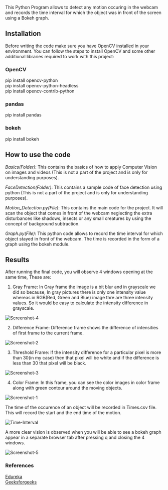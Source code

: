 
This Python Program allows to detect any motion occuring in the webcam and records the time interval for which the object was in front of the screen using a Bokeh graph.

## Installation

Before writing the code make sure you have OpenCV installed in your environment. You can follow the steps to install OpenCV and some other additional libraries required to work with this project:

### OpenCV

pip install opencv-python<br />
pip install opencv-python-headless<br />
pip install opencv-contrib-python

### pandas

pip install pandas

### bokeh

pip install bokeh

## How to use the code

*Basics(Folder)*: This contains the basics of how to apply Computer Vision on images and videos (This is not a part of the project and is only for understanding purposes).

*FaceDetection(Folder)*: This contains a sample code of face detection using python (This is not a part of the project and is only for understanding purposes).

*Motion_Detection.py(File)*: This contains the main code for the project. It will scan the object that comes in front of the webcam neglecting the extra disturbances like shadows, insects or any small creatures by using the concept of background subtraction.

*Graph.py(File)*: This python code allows to record the time interval for which object stayed in front of the webcam. The time is recorded in the form of a graph using the bokeh module.

## Results

After running the final code, you will observe 4 windows opening at the same time, These are:

1. Gray Frame: In Gray frame the image is a bit blur and in grayscale we did so because, In gray pictures there is only one intensity value whereas in RGB(Red, Green and Blue) image thre are three intensity values. So it would be easy to calculate the intensity difference in grayscale. 

![Screenshot-4](https://user-images.githubusercontent.com/72216605/133551258-d5fe1446-d89b-45ab-97c0-a03b9033533e.PNG)


2. Difference Frame: Difference frame shows the difference of intensities of first frame to the current frame. 

![Screenshot-2](https://user-images.githubusercontent.com/72216605/133551163-3f5c0905-0b3c-471c-b4b3-21e68876c85d.PNG)

3. Threshold Frame: If the intensity difference for a particular pixel is more than 30(in my case) then that pixel will be white and if the difference is less than 30 that pixel will be black.

![Screenshot-3](https://user-images.githubusercontent.com/72216605/133551213-42ee2a37-abec-4e37-a4b3-b8b4b792bff1.PNG)

4. Color Frame: In this frame, you can see the color images in color frame along with green contour around the moving objects.

![Screenshot-1](https://user-images.githubusercontent.com/72216605/133551114-d0724cd6-e7b3-43a0-a816-c05a6cdfa8c7.PNG)

The time of the occurence of an object will be recorded in Times.csv file. This will record the start and the end time of the motion. 

![Time-Interval](https://user-images.githubusercontent.com/72216605/133551317-eb05f7f7-6a9e-419d-bb0f-3cc4347dbccf.PNG)

A more clear vision is observed when you will be able to see a bokeh graph appear in a separate browser tab after pressing q and closing the 4 windows.

![Screenshot-5](https://user-images.githubusercontent.com/72216605/133551351-5e4dfd3a-f57f-4240-b0d9-b78666db5936.PNG)

### References

[Edureka](https://www.youtube.com/watch?v=-ZrDjwXZGxI)<br />
[Geeksforgeeks](https://www.geeksforgeeks.org/webcam-motion-detector-python/)